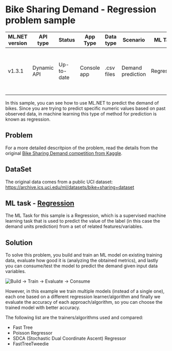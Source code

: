 # Bike Sharing Demand - Regression problem sample

| ML.NET version | API type          | Status                        | App Type    | Data type | Scenario            | ML Task                   | Algorithms                  |
|----------------|-------------------|-------------------------------|-------------|-----------|---------------------|---------------------------|-----------------------------|
| v1.3.1 | Dynamic API | Up-to-date | Console app | .csv files | Demand prediction | Regression | Fast Tree regressor compared to additional regression algorithms|

In this sample, you can see how to use ML.NET to predict the demand of bikes. Since you are trying to predict specific numeric values based on past observed data, in machine learning this type of method for prediction is known as regression.

## Problem

For a more detailed descritpion of the problem, read the details from the original [
Bike Sharing Demand competition from Kaggle](https://www.kaggle.com/c/bike-sharing-demand).

## DataSet
The original data comes from a public UCI dataset:
https://archive.ics.uci.edu/ml/datasets/bike+sharing+dataset


## ML task - [Regression](https://docs.microsoft.com/en-us/dotnet/machine-learning/resources/tasks#regression)

The ML Task for this sample is a Regression, which is a supervised machine learning task that is used to predict the value of the label (in this case the demand units prediction) from a set of related features/variables. 

## Solution

To solve this problem, you build and train an ML model on existing training data, evaluate how good it is (analyzing the obtained metrics), and lastly you can consume/test the model to predict the demand given input data variables.

![Build -> Train -> Evaluate -> Consume](../shared_content/modelpipeline.png)

However, in this example we train multiple models (instead of a single one), each one based on a different regression learner/algorithm and finally we evaluate the accuracy of each approach/algorithm, so you can choose the trained model with better accuracy.

The following list are the trainers/algorithms used and compared:

- Fast Tree
- Poisson Regressor
- SDCA (Stochastic Dual Coordinate Ascent) Regressor
- FastTreeTweedie

